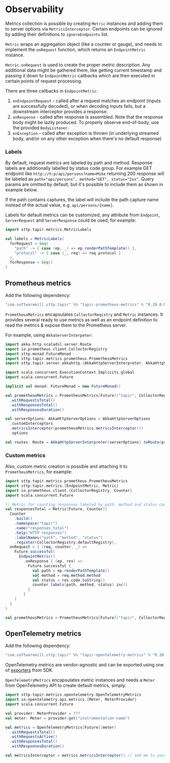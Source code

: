 # Observability

Metrics collection is possible by creating `Metric` instances and adding them to server options via `MetricsInterceptor`. 
Certain endpoints can be ignored by adding their definitions to `ignoreEndpoints` list.

`Metric` wraps an aggregation object (like a counter or gauge), and needs to implement the `onRequest` function, which
returns an `EndpointMetric` instance.

`Metric.onRequest` is used to create the proper metric description. Any additional data might be gathered there, like
getting current timestamp and passing it down to `EndpointMetric` callbacks which are then executed in certain points of
request processing.

There are three callbacks in `EndpointMetric`:

1. `onEndpointRequest` - called after a request matches an endpoint (inputs are successfully decoded), or when decoding
   inputs fails, but a downstream interceptor provides a response.
2. `onResponse` - called after response is assembled. Note that the response body might be lazily produced. To properly
   observe end-of-body, use the provided `BodyListener`.
3. `onException` - called after exception is thrown (in underlying streamed body, and/or on any other exception when
   there's no default response)

### Labels

By default, request metrics are labeled by path and method. Response labels are additionally labelled by status code
group. For example GET endpoint like `http://h:p/api/persons?name=Mike` returning 200 response will be labeled
as `path="api/persons", method="GET", status="2xx"`. Query params are omitted by default, but it's possible to include
them as shown in example below.

If the path contains captures, the label will include the path capture name instead of the actual value, e.g.
`api/persons/{name}`.

Labels for default metrics can be customized, any attribute from `Endpoint`, `ServerRequest` and `ServerResponse`
could be used, for example:

```scala
import sttp.tapir.metrics.MetricLabels

val labels = MetricLabels(
  forRequest = Seq(
    "path" -> { case (ep, _) => ep.renderPathTemplate() },
    "protocol" -> { case (_, req) => req.protocol }
  ),
  forResponse = Seq()
)
```

## Prometheus metrics

Add the following dependency:

```scala
"com.softwaremill.sttp.tapir" %% "tapir-prometheus-metrics" % "0.20.0-M1"
```

`PrometheusMetrics` encapsulates `CollectorReqistry` and `Metric` instances. It provides several ready to use metrics as
well as an endpoint definition to read the metrics & expose them to the Prometheus server.

For example, using `AkkaServerInterpeter`:

```scala
import akka.http.scaladsl.server.Route
import io.prometheus.client.CollectorRegistry
import sttp.monad.FutureMonad
import sttp.tapir.metrics.prometheus.PrometheusMetrics
import sttp.tapir.server.akkahttp.{AkkaHttpServerInterpreter, AkkaHttpServerOptions}

import scala.concurrent.ExecutionContext.Implicits.global
import scala.concurrent.Future

implicit val monad: FutureMonad = new FutureMonad()

val prometheusMetrics = PrometheusMetrics[Future]("tapir", CollectorRegistry.defaultRegistry)
  .withRequestsTotal()
  .withResponsesTotal()
  .withResponsesDuration()

val serverOptions: AkkaHttpServerOptions = AkkaHttpServerOptions
  .customInterceptors
  .metricsInterceptor(prometheusMetrics.metricsInterceptor())
  .options

val routes: Route = AkkaHttpServerInterpreter(serverOptions).toRoute(prometheusMetrics.metricsEndpoint)
```

### Custom metrics

Also, custom metric creation is possible and attaching it to `PrometheusMetrics`, for example:

```scala
import sttp.tapir.metrics.prometheus.PrometheusMetrics
import sttp.tapir.metrics.{EndpointMetric, Metric}
import io.prometheus.client.{CollectorRegistry, Counter}
import scala.concurrent.Future

// Metric for counting responses labeled by path, method and status code
val responsesTotal = Metric[Future, Counter](
  Counter
    .build()
    .namespace("tapir")
    .name("responses_total")
    .help("HTTP responses")
    .labelNames("path", "method", "status")
    .register(CollectorRegistry.defaultRegistry),
  onRequest = { (req, counter, _) =>
    Future.successful(
      EndpointMetric()
        .onResponse { (ep, res) =>
          Future.successful {
            val path = ep.renderPathTemplate()
            val method = req.method.method
            val status = res.code.toString()
            counter.labels(path, method, status).inc()
          }
        }
    )
  }
)

val prometheusMetrics = PrometheusMetrics[Future]("tapir", CollectorRegistry.defaultRegistry).withCustom(responsesTotal)
```

## OpenTelemetry metrics

Add the following dependency:

```scala
"com.softwaremill.sttp.tapir" %% "tapir-opentelemetry-metrics" % "0.20.0-M1"
```

OpenTelemetry metrics are vendor-agnostic and can be exported using one
of [exporters](https://github.com/open-telemetry/opentelemetry-java/tree/main/exporters) from SDK.

`OpenTelemetryMetrics` encapsulates metric instances and needs a `Meter` from OpenTelemetry API to create
default metrics, simply:

```scala
import sttp.tapir.metrics.opentelemetry.OpenTelemetryMetrics
import io.opentelemetry.api.metrics.{Meter, MeterProvider}
import scala.concurrent.Future

val provider: MeterProvider = ???
val meter: Meter = provider.get("instrumentation-name")

val metrics = OpenTelemetryMetrics[Future](meter)
  .withRequestsTotal()
  .withRequestsActive()
  .withResponsesTotal()
  .withResponsesDuration()

val metricsInterceptor = metrics.metricsInterceptor() // add me to your server options
```